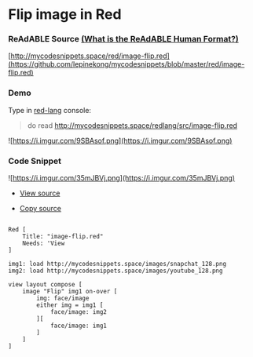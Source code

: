 
# Flip image in Red


### ReAdABLE Source [(What is the ReAdABLE Human Format?)](http://readablehumanformat.com)

[http://mycodesnippets.space/red/image-flip.red](https://github.com/lepinekong/mycodesnippets/blob/master/red/image-flip.red)


### Demo

Type in [red-lang](https://www.red-lang.org/p/download.html) console: 
>do read http://mycodesnippets.space/redlang/src/image-flip.red

![https://i.imgur.com/9SBAsof.png](https://i.imgur.com/9SBAsof.png)
                    

### Code Snippet

![https://i.imgur.com/35mJBVj.png](https://i.imgur.com/35mJBVj.png)
                    
- [View source](https://github.com/lepinekong/mycodesnippets/blob/master/redlang/src/image-flip.red)
                        
- [Copy source](https://raw.githubusercontent.com/lepinekong/mycodesnippets/master/redlang/src/image-flip.red)
                        


```red

Red [
    Title: "image-flip.red"
    Needs: 'View
]

img1: load http://mycodesnippets.space/images/snapchat_128.png
img2: load http://mycodesnippets.space/images/youtube_128.png

view layout compose [
    image "Flip" img1 on-over [
        img: face/image
        either img = img1 [
            face/image: img2
        ][
            face/image: img1
        ]
    ] 
]
        
```


